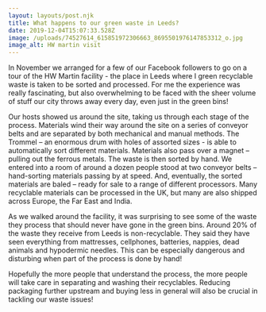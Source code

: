 ```yaml
---
layout: layouts/post.njk
title: What happens to our green waste in Leeds?
date: 2019-12-04T15:07:33.528Z
image: /uploads/74527614_615851972306663_8695501976147853312_o.jpg
image_alt: HW martin visit
---
```

In November we arranged for a few of our Facebook followers to go on a tour of the HW Martin facility - the place in Leeds where I green recyclable waste is taken to be sorted and processed. For me the experience was really fascinating, but also overwhelming to be faced with the sheer volume of stuff our city throws away every day, even just in the green bins!

Our hosts showed us around the site, taking us through each stage of the process. Materials wind their way around the site on a series of conveyor belts and are separated by both mechanical and manual methods. The Trommel – an enormous drum with holes of assorted sizes - is able to automatically sort different materials. Materials also pass over a magnet – pulling out the ferrous metals. The waste is then sorted by hand. We entered into a room of around a dozen people stood at two conveyor belts – hand-sorting materials passing by at speed. And, eventually, the sorted materials are baled – ready for sale to a range of different processors. Many recyclable materials can be processed in the UK, but many are also shipped across Europe, the Far East and India.

As we walked around the facility, it was surprising to see some of the waste they process that should never have gone in the green bins. Around 20% of the waste they receive from Leeds is non-recyclable. They said they have seen everything from mattresses, cellphones, batteries, nappies, dead animals and hypodermic needles. This can be especially dangerous and disturbing when part of the process is done by hand!

Hopefully the more people that understand the process, the more people will take care in separating and washing their recyclables. Reducing packaging further upstream and buying less in general will also be crucial in tackling our waste issues!
